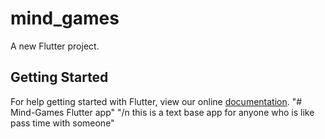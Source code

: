 # mind_games

A new Flutter project.

## Getting Started

For help getting started with Flutter, view our online
[documentation](https://flutter.io/).
"# Mind-Games Flutter app" 
"/n this is a text base app for anyone who is like pass time with someone" 
